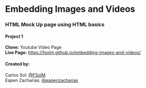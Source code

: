 # Embedding Images and Videos
### HTML Mock Up page using HTML basics
#### Project 1
<b>Clone:</b> Youtube Video Page<br>
<b>Live Page:</b> https://fsolm.github.io/embedding-images-and-videos/

#### Created by:
Carlos Sol: <a href="https://github.com/FSolM">@FSolM</a><br>
Eapen Zacharias: <a href="https://github.com/eapenzacharias">@eapenzacharias</a>
